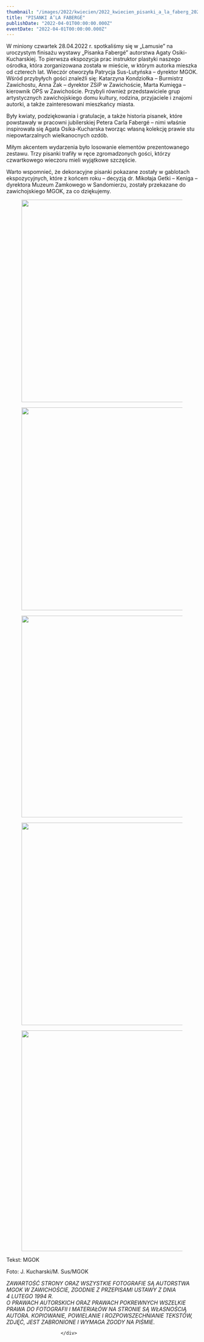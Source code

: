 ```yaml
---
thumbnail: "/images/2022/kwiecien/2022_kwiecien_pisanki_a_la_faberg_2022_04_pisanki_a_la_faberg_zd1-1.jpg"
title: "PISANKI A’LA FABERGÉ"
publishDate: "2022-04-01T00:00:00.000Z"
eventDate: "2022-04-01T00:00:00.000Z"
---
```


<div class="entry-content">
							
							
<p>W miniony czwartek 28.04.2022 r. spotkaliśmy się w „Lamusie” na uroczystym finisażu wystawy „Pisanka Fabergé” autorstwa Agaty Osiki-Kucharskiej. To pierwsza ekspozycja prac instruktor plastyki naszego ośrodka, która zorganizowana została w mieście, w którym autorka mieszka od czterech lat. Wieczór otworzyła Patrycja Sus-Lutyńska – dyrektor MGOK. Wśród przybyłych gości znaleźli się: Katarzyna Kondziołka – Burmistrz Zawichostu, Anna Żak – dyrektor ZSiP w Zawichoście, Marta Kumięga – kierownik OPS w Zawichoście. Przybyli również przedstawiciele grup artystycznych zawichojskiego domu kultury, rodzina, przyjaciele i znajomi autorki, a także zainteresowani mieszkańcy miasta.</p>



<p>Były kwiaty, podziękowania i gratulacje, a także historia pisanek, które powstawały w pracowni jubilerskiej Petera Carla Fabergé – nimi właśnie inspirowała się Agata Osika-Kucharska tworząc własną kolekcję prawie stu niepowtarzalnych wielkanocnych ozdób.</p>



<p>Miłym akcentem wydarzenia było losowanie elementów prezentowanego zestawu. Trzy pisanki trafiły w ręce zgromadzonych gości, którzy czwartkowego wieczoru mieli wyjątkowe szczęście.</p>



<p>Warto wspomnieć, że dekoracyjne pisanki pokazane zostały w gablotach ekspozycyjnych, które z końcem roku – decyzją dr. Mikołaja Getki – Keniga – dyrektora Muzeum Zamkowego w Sandomierzu, zostały przekazane do zawichojskiego MGOK, za co dziękujemy.</p>



<figure class="wp-block-image size-full"><a href="http://mgok-zawichost.pl/wp-content/uploads/2022/05/zd1-1.jpg"><img fetchpriority="high" decoding="async" width="800" height="533" src="/images/2022/kwiecien/2022_kwiecien_pisanki_a_la_faberg_2022_04_pisanki_a_la_faberg_zd1-1.jpg" alt="" class="wp-image-8638" srcset="/images/2022/kwiecien/2022_kwiecien_pisanki_a_la_faberg_2022_04_pisanki_a_la_faberg_zd1-1.jpg 800w, /images/2022/kwiecien/zd1-1-300x200.jpg 300w, /images/2022/kwiecien/zd1-1-768x512.jpg 768w" sizes="(max-width: 800px) 100vw, 800px"></a></figure>



<figure class="wp-block-image size-full"><a href="http://mgok-zawichost.pl/wp-content/uploads/2022/05/zd2.jpg"><img decoding="async" width="800" height="534" src="/images/2022/kwiecien/2022_kwiecien_pisanki_a_la_faberg_2022_04_pisanki_a_la_faberg_zd2.jpg" alt="" class="wp-image-8639" srcset="/images/2022/kwiecien/2022_kwiecien_pisanki_a_la_faberg_2022_04_pisanki_a_la_faberg_zd2.jpg 800w, /images/2022/kwiecien/zd2-300x200.jpg 300w, /images/2022/kwiecien/zd2-768x513.jpg 768w" sizes="(max-width: 800px) 100vw, 800px"></a></figure>



<figure class="wp-block-image size-full"><a href="http://mgok-zawichost.pl/wp-content/uploads/2022/05/zd3.jpg"><img decoding="async" width="800" height="531" src="/images/2022/kwiecien/2022_kwiecien_pisanki_a_la_faberg_2022_04_pisanki_a_la_faberg_zd3.jpg" alt="" class="wp-image-8640" srcset="/images/2022/kwiecien/2022_kwiecien_pisanki_a_la_faberg_2022_04_pisanki_a_la_faberg_zd3.jpg 800w, /images/2022/kwiecien/zd3-300x199.jpg 300w, /images/2022/kwiecien/zd3-768x510.jpg 768w" sizes="(max-width: 800px) 100vw, 800px"></a></figure>



<figure class="wp-block-image size-full"><a href="http://mgok-zawichost.pl/wp-content/uploads/2022/05/zd4.jpg"><img loading="lazy" decoding="async" width="800" height="533" src="/images/2022/kwiecien/2022_kwiecien_pisanki_a_la_faberg_2022_04_pisanki_a_la_faberg_zd4.jpg" alt="" class="wp-image-8641" srcset="/images/2022/kwiecien/2022_kwiecien_pisanki_a_la_faberg_2022_04_pisanki_a_la_faberg_zd4.jpg 800w, /images/2022/kwiecien/zd4-300x200.jpg 300w, /images/2022/kwiecien/zd4-768x512.jpg 768w" sizes="(max-width: 800px) 100vw, 800px"></a></figure>



<figure class="wp-block-image size-full"><a href="http://mgok-zawichost.pl/wp-content/uploads/2022/05/zd5.jpg"><img loading="lazy" decoding="async" width="800" height="581" src="/images/2022/kwiecien/2022_kwiecien_pisanki_a_la_faberg_2022_04_pisanki_a_la_faberg_zd5.jpg" alt="" class="wp-image-8642" srcset="/images/2022/kwiecien/2022_kwiecien_pisanki_a_la_faberg_2022_04_pisanki_a_la_faberg_zd5.jpg 800w, /images/2022/kwiecien/zd5-300x218.jpg 300w, /images/2022/kwiecien/zd5-768x558.jpg 768w" sizes="(max-width: 800px) 100vw, 800px"></a></figure>



<p>Tekst: MGOK</p>



<p>Foto: J. Kucharski/M. Sus/MGOK</p>



<p><em>ZAWARTOŚĆ STRONY ORAZ WSZYSTKIE FOTOGRAFIE SĄ AUTORSTWA MGOK W ZAWICHOŚCIE, ZGODNIE Z PRZEPISAMI USTAWY Z DNIA&nbsp;</em><br><em>4 LUTEGO 1994 R.<br>O PRAWACH AUTORSKICH ORAZ PRAWACH POKREWNYCH WSZELKIE PRAWA DO FOTOGRAFII I MATERIAŁÓW NA STRONIE SĄ WŁASNOŚCIĄ AUTORA. KOPIOWANIE, POWIELANIE I ROZPOWSZECHNIANIE TEKSTÓW, ZDJĘĆ, JEST ZABRONIONE I WYMAGA ZGODY NA PIŚMIE</em>.</p>



<p></p>



<p></p>
						
						</div>
